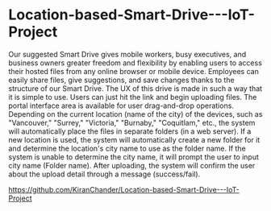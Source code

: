 # Location-based-Smart-Drive---IoT-Project


Our suggested Smart Drive gives mobile workers, busy executives, and business owners greater freedom and flexibility by enabling users to access their hosted files from any online browser or mobile device. Employees can easily share files, give suggestions, and save changes thanks to the structure of our Smart Drive. The UX of this drive is made in such a way that it is simple to use. Users can just hit the link and begin uploading files. The portal interface area is available for user drag-and-drop operations. Depending on the current location (name of the city) of the devices, such as "Vancouver," "Surrey," "Victoria," "Burnaby," "Coquitlam," etc., the system will automatically place the files in separate folders (in a web server). If a new location is used, the system will automatically create a new folder for it and determine the location's city name to use as the folder name. If the system is unable to determine the city name, it will prompt the user to input city name (Folder name). After uploading, the system will confirm the user about the upload detail through a message (success/fail).


https://github.com/KiranChander/Location-based-Smart-Drive---IoT-Project
